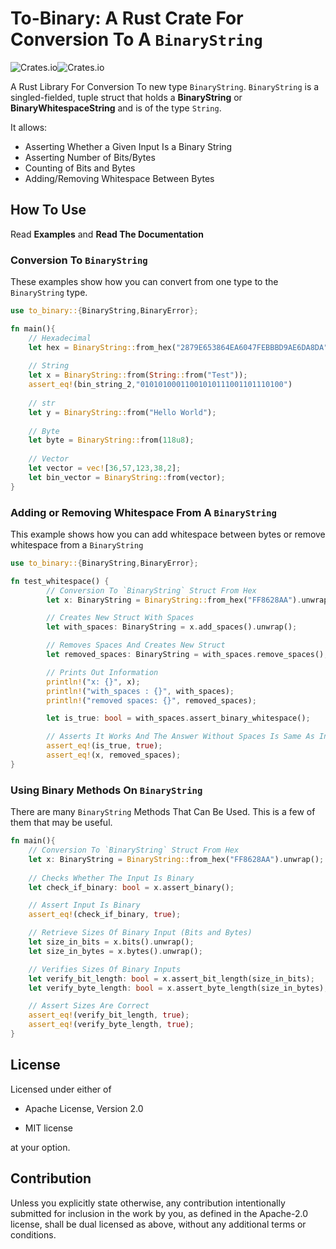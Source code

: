 # To-Binary: A Rust Crate For Conversion To A `BinaryString`
![Crates.io](https://img.shields.io/crates/v/to-binary?style=flat-square)![Crates.io](https://img.shields.io/crates/l/to-binary?style=flat-square)

A Rust Library For Conversion To new type `BinaryString`. `BinaryString` is a singled-fielded, tuple struct that holds a **BinaryString** or **BinaryWhitespaceString** and is of the type `String`.

It allows: 

* Asserting Whether a Given Input Is a Binary String
* Asserting Number of Bits/Bytes
* Counting of Bits and Bytes
* Adding/Removing Whitespace Between Bytes

## How To Use

Read **Examples** and **Read The Documentation**

### Conversion To `BinaryString`

These examples show how you can convert from one type to the `BinaryString` type.

```rust
use to_binary::{BinaryString,BinaryError};

fn main(){
    // Hexadecimal
    let hex = BinaryString::from_hex("2879E653864EA6047FEBBBD9AE6DA8DA").unwrap();
    
    // String
    let x = BinaryString::from(String::from("Test"));
    assert_eq!(bin_string_2,"01010100011001010111001101110100")
  
  	// str
  	let y = BinaryString::from("Hello World");
  
  	// Byte
  	let byte = BinaryString::from(118u8);
  	
  	// Vector
  	let vector = vec![36,57,123,38,2];
  	let bin_vector = BinaryString::from(vector);
}
```

### Adding or Removing Whitespace From A `BinaryString`

This example shows how you can add whitespace between bytes or remove whitespace from a `BinaryString`

```rust
use to_binary::{BinaryString,BinaryError};

fn test_whitespace() {
        // Conversion To `BinaryString` Struct From Hex
        let x: BinaryString = BinaryString::from_hex("FF8628AA").unwrap();

        // Creates New Struct With Spaces
        let with_spaces: BinaryString = x.add_spaces().unwrap();

        // Removes Spaces And Creates New Struct
        let removed_spaces: BinaryString = with_spaces.remove_spaces();

        // Prints Out Information
        println!("x: {}", x);
        println!("with_spaces : {}", with_spaces);
        println!("removed spaces: {}", removed_spaces);

        let is_true: bool = with_spaces.assert_binary_whitespace();

        // Asserts It Works And The Answer Without Spaces Is Same As Initial
        assert_eq!(is_true, true);
        assert_eq!(x, removed_spaces);
}
```

### Using Binary Methods On `BinaryString`

There are many `BinaryString` Methods That Can Be Used. This is a few of them that may be useful.

```rust
fn main(){
  	// Conversion To `BinaryString` Struct From Hex
  	let x: BinaryString = BinaryString::from_hex("FF8628AA").unwrap();
  
  	// Checks Whether The Input Is Binary
    let check_if_binary: bool = x.assert_binary();

    // Assert Input Is Binary
    assert_eq!(check_if_binary, true);

    // Retrieve Sizes Of Binary Input (Bits and Bytes)
    let size_in_bits = x.bits().unwrap();
    let size_in_bytes = x.bytes().unwrap();

    // Verifies Sizes Of Binary Inputs
    let verify_bit_length: bool = x.assert_bit_length(size_in_bits);
    let verify_byte_length: bool = x.assert_byte_length(size_in_bytes);

    // Assert Sizes Are Correct
    assert_eq!(verify_bit_length, true);
    assert_eq!(verify_byte_length, true);
}
```

## License

Licensed under either of

* Apache License, Version 2.0

* MIT license

at your option.

## Contribution

Unless you explicitly state otherwise, any contribution intentionally submitted for inclusion in the work by you, as defined in the Apache-2.0 license, shall be dual licensed as above, without any additional terms or conditions.